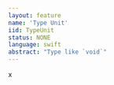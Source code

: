 ```yaml
---
layout: feature
name: 'Type Unit'
iid: TypeUnit
status: NONE
language: swift
abstract: "Type like `void`"
---
```


x